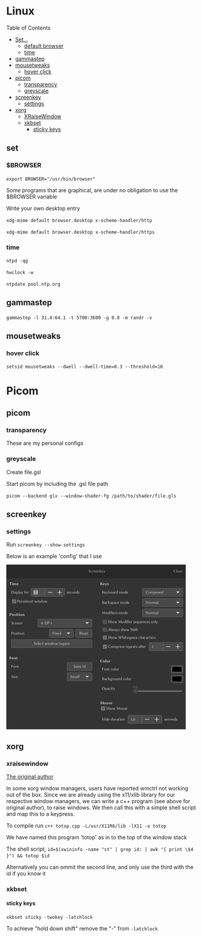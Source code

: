 # Linux

<!--gpm, set keymap, and key delete speed etc.-->

<div id=toc>
Table of Contents

- [Set...](#set)
	- [default browser](#set-default-browser)
	- [time](#set-time)
- [gammastep](#gammastep)
- [mousetweaks](#mousetweaks)
	- [hover click](#hover-click)
- [picom](#picom)
	- [transparency](#transparency)
	- [greyscale](#greyscale)
- [screenkey](#screenkey)
	- [settings](#screenkey-settings)
- [xorg](#xorg)
	- [XRaiseWindow](#xraisewindow)
	- [xkbset](#xkbset)
		- [sticky keys](#xkbset-sticky-keys)
</div>

## <a name=set>set</a>

### <a name=set-default-browser>$BROWSER</a>

`export BROWSER="/usr/bin/browser"`

Some programs that are graphical, are under no obligation to use the $BROWSER variable

Write your own desktop entry

`xdg-mime default browser.desktop x-scheme-handler/http`

`xdg-mime default browser.desktop x-scheme-handler/https`

### <a name=set-time>time</a>

`ntpd -qg`

`hwclock -w`

`ntpdate pool.ntp.org`

## <a name=gammastep>gammastep</a>

`gammastep -l 31.4:64.1 -t 5700:3600 -g 0.8 -m randr -v`

## <a name=mousetweaks>mousetweaks</a>

### <a name=hover-click>hover click</a>

`setsid mousetweaks --dwell --dwell-time=0.3 --threshold=10`

# Picom

## <a name=picom>picom</a>

### <a name=transparency>transparency</a>

These are my personal configs 

<object data="/src/conf/picom-conf.txt" width="216px" height="250px"></object>

### <a name=greyscale>greyscale</a>

Create file.gsl

<object data="/src/conf/picom-gsl.txt" width="840px" height="320px"></object>

Start picom by including the .gsl file path

`picom --backend glx --window-shader-fg /path/to/shader/file.gls`

## <a name=screenkey>screenkey</a>

### <a name=screenkey-settings>settings</a>

Run `screenkey --show-settings`

Below is an example 'config' that I use

<img src=/pix/skey.avif>

## <a name=xorg>xorg</a>

### <a name=xraisewindow>xraisewindow</a>

[The original author](https://www.linuxquestions.org/questions/linux-general-1/how-to-bring-up-application-window-to-front-from-shell-script-83545/)

In some xorg window managers, users have reported wmctrl not working out of the box. Since we are already using the x11/xlib library for our respective window managers, we can write a c++ program (see above for
original author), to raise windows. We then call this with a simple shell script and map this to a keypress.

<object data=/src/conf/totop.txt></object>

To compile run `c++ totop.cpp -L/usr/X11R6/lib -lX11 -o totop`

We have named this program 'totop' as in to the top of the window stack

The shell script, `id=$(xwininfo -name "st" | grep id: | awk "{ print \$4 }") && totop $id`

Alternatively you can ommit the second line, and only use the third with the id if you know it

### <a name=xkbset>xkbset</a>

#### <a name=xkbset-sticky-keys>sticky keys</a>

`xkbset sticky -twokey -latchlock`

To achieve "hold down shift" remove the "-" from `-latchlock`
